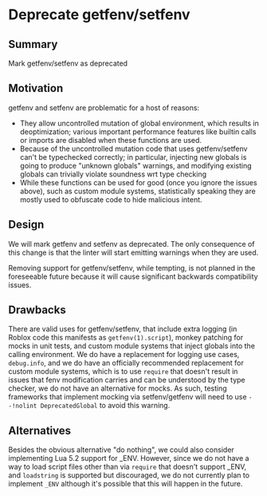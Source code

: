 # Deprecate getfenv/setfenv

## Summary

Mark getfenv/setfenv as deprecated

## Motivation

getfenv and setfenv are problematic for a host of reasons:

- They allow uncontrolled mutation of global environment, which results in deoptimization; various important performance features
like builtin calls or imports are disabled when these functions are used.
- Because of the uncontrolled mutation code that uses getfenv/setfenv can't be typechecked correctly; in particular, injecting new
globals is going to produce "unknown globals" warnings, and modifying existing globals can trivially violate soundness wrt type
checking
- While these functions can be used for good (once you ignore the issues above), such as custom module systems, statistically speaking
they are mostly used to obfuscate code to hide malicious intent.

## Design

We will mark getfenv and setfenv as deprecated. The only consequence of this change is that the linter will start emitting warnings when they are used.

Removing support for getfenv/setfenv, while tempting, is not planned in the foreseeable future because it will cause significant backwards compatibility issues.

## Drawbacks

There are valid uses for getfenv/setfenv, that include extra logging (in Roblox code this manifests as `getfenv(1).script`), monkey patching for mocks in unit tests, and custom
module systems that inject globals into the calling environment. We do have a replacement for logging use cases, `debug.info`, and we do have an officially recommended replacement
for custom module systems, which is to use `require` that doesn't result in issues that fenv modification carries and can be understood by the type checker, we do not have an
alternative for mocks. As such, testing frameworks that implement mocking via setfenv/getfenv will need to use `--!nolint DeprecatedGlobal` to avoid this warning.

## Alternatives

Besides the obvious alternative "do nothing", we could also consider implementing Lua 5.2 support for _ENV. However, since we do not have a way to load script files other than
via `require` that doesn't support _ENV, and `loadstring` is supported but discouraged, we do not currently plan to implement `_ENV` although it's possible that this will happen
in the future.
